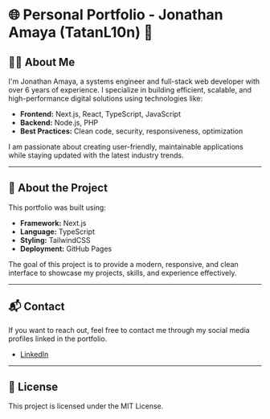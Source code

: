 # 🌐 Personal Portfolio - Jonathan Amaya (TatanL10n) 🚀

## 👨‍💻 About Me
I'm Jonathan Amaya, a systems engineer and full-stack web developer with over 6 years of experience. I specialize in building efficient, scalable, and high-performance digital solutions using technologies like:

- **Frontend:** Next.js, React, TypeScript, JavaScript  
- **Backend:** Node.js, PHP  
- **Best Practices:** Clean code, security, responsiveness, optimization  

I am passionate about creating user-friendly, maintainable applications while staying updated with the latest industry trends.

---

## 📖 About the Project
This portfolio was built using:

- **Framework:** Next.js  
- **Language:** TypeScript  
- **Styling:** TailwindCSS  
- **Deployment:** GitHub Pages  

The goal of this project is to provide a modern, responsive, and clean interface to showcase my projects, skills, and experience effectively.

---

## 📬 Contact
If you want to reach out, feel free to contact me through my social media profiles linked in the portfolio.

- [LinkedIn](https://www.linkedin.com/in/jonathan-amaya-mendieta/) 

---

## 📝 License
This project is licensed under the MIT License.
